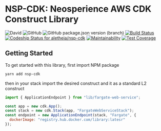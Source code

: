 # NSP-CDK: Neosperience AWS CDK Construct Library

![David](https://img.shields.io/david/dev/aletheia/nsp-cdk)
![GitHub](https://img.shields.io/github/license/aletheia/nsp-cdk)
![GitHub package.json version (branch)](https://img.shields.io/github/package-json/v/aletheia/nsp-cdk/master)
[![Build Status](https://travis-ci.org/aletheia/nsp-cdk.svg?branch=master)](https://travis-ci.org/aletheia/nsp-cdk)
[![Codeship Status for aletheia/nsp-cdk](https://app.codeship.com/projects/91fb3c00-c348-0137-e2d8-46b8881cf0ad/status?branch=master)](https://app.codeship.com/projects/366545)
[![Maintainability](https://api.codeclimate.com/v1/badges/7e20d9a28607778d6738/maintainability)](https://codeclimate.com/github/aletheia/nsp-cdk/maintainability)
[![Test Coverage](https://api.codeclimate.com/v1/badges/7e20d9a28607778d6738/test_coverage)](https://codeclimate.com/github/aletheia/nsp-cdk/test_coverage)

## Getting Started

To get started with this library, first import NPM package

```bash
yarn add nsp-cdk
```

then in your stack import the desired construct and it as a standard L2 construct

```javascript
import { ApplicationEndpoint } from "lib/fargate-web-service";

const app = new cdk.App();
const stack = new cdk.Stack(app, "FargateWebServiceStack");
const endpoint = new ApplicationEndpoint(stack, "Fargate", {
  dockerImage: "registry.hub.docker.com/library:latesr"
});
```
